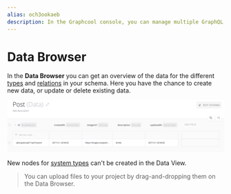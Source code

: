```yaml
---
alias: och3ookaeb
description: In the Graphcool console, you can manage multiple GraphQL projects, define your GraphQL schema and create or modify your data set.
---
```


# Data Browser

In the **Data Browser** you can get an overview of the data for the different [types](!alias-ij2choozae) and [relations](!alias-goh5uthoc1) in your schema. Here you have the chance to create new data, or update or delete existing data.

![](./data-browser.png)

New nodes for [system types](!alias-uhieg2shio) can't be created in the Data View.

> You can upload files to your project by drag-and-dropping them on the Data Browser.
